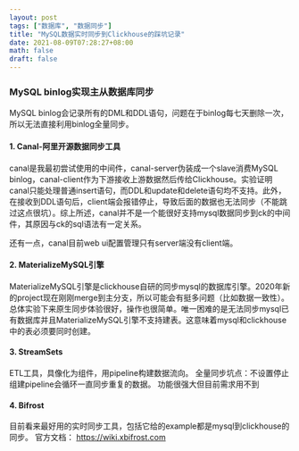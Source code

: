```yaml
---
layout: post
tags: ["数据库", "数据同步"]
title: "MySQL数据实时同步到Clickhouse的踩坑记录"
date: 2021-08-09T07:28:27+08:00
math: false
draft: false
---
```


### MySQL binlog实现主从数据库同步

MySQL binlog会记录所有的DML和DDL语句，问题在于binlog每七天删除一次，所以无法直接利用binlog全量同步。

#### 1. Canal-阿里开源数据同步工具

canal是我最初尝试使用的中间件，canal-server伪装成一个slave消费MySQL binlog，canal-client作为下游接收上游数据然后传给Clickhouse。实验证明canal只能处理普通insert语句，而DDL和update和delete语句均不支持。此外，在接收到DDL语句后，client端会报错停止，导致后面的数据也无法同步（不能跳过这点很坑）。综上所述，canal并不是一个能很好支持mysql数据同步到ck的中间件，其原因与ck的sql语法有一定关系。

还有一点，canal目前web ui配置管理只有server端没有client端。

#### 2. MaterializeMySQL引擎

MaterializeMySQL引擎是clickhouse自研的同步mysql的数据库引擎。2020年新的project现在刚刚merge到主分支，所以可能会有挺多问题（比如数据一致性）。总体实验下来原生同步体验很好，操作也很简单。唯一困难的是无法同步mysql已有数据库并且MaterializeMySQL引擎不支持建表。这意味着mysql和clickhouse中的表必须要同时创建。

#### 3. StreamSets

ETL工具，具像化为组件，用pipeline构建数据流向。
全量同步坑点：不设置停止组建pipeline会循环一直同步重复的数据。
功能很强大但目前需求用不到

#### 4. Bifrost

目前看来最好用的实时同步工具，包括它给的example都是mysql到clickhouse的同步。
官方文档： <https://wiki.xbifrost.com>




